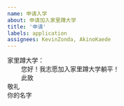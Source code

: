 ```yaml
---
name: 申请入学
about: 申请加入家里蹲大学
title: '申请'
labels: application
assignees: KevinZonda, AkinoKaede
---
```


家里蹲大学：  
&nbsp;&nbsp;&nbsp;&nbsp;&nbsp;&nbsp;&nbsp;&nbsp;您好！我志愿加入家里蹲大学躺平！  
&nbsp;&nbsp;&nbsp;&nbsp;&nbsp;&nbsp;&nbsp;&nbsp;此致  
敬礼  
你的名字